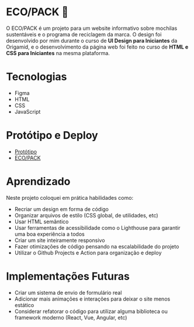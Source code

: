 # ECO/PACK 🌿
O ECO/PACK é um projeto para um website informativo sobre mochilas sustentáveis e o programa de reciclagem da marca. O design foi desenvolvido por mim durante
o curso de <strong>UI Design para Iniciantes</strong> da Origamid, e o desenvolvimento da página web foi feito no curso de <strong>HTML e CSS para Iniciantes</strong> 
na mesma plataforma.

# Tecnologias
<ul>
  <li>Figma</li>
  <li>HTML</li>
  <li>CSS</li>
  <li>JavaScript</li>
</ul>

# Protótipo e Deploy
<ul>
  <li><a href="https://www.figma.com/file/RawKNZwysvy7geicWnLlvk/ecopack-prototipo?type=design&t=9SYpUmiI1HeBLC8C-1">Protótipo</a></li>
  <li><a href="https://amdfd.github.io/ecopack/">ECO/PACK </a></li>
</ul>

# Aprendizado
Neste projeto coloquei em prática habilidades como:
<ul>
  <li>Recriar um design em forma de código</li>
  <li>Organizar arquivos de estilo (CSS global, de utilidades, etc)</li>
  <li>Usar HTML semântico</li>
  <li>Usar ferramentas de acessibilidade como o Lighthouse para garantir uma boa experiência a todos</li>
  <li>Criar um site inteiramente responsivo</li>
  <li>Fazer otimizações de código pensando na escalabilidade do projeto</li>
  <li>Utilizar o Github Projects e Action para organização e deploy</li>
</ul>

# Implementações Futuras
<ul>
  <li>Criar um sistema de envio de formulário real</li>
  <li>Adicionar mais animações e interações para deixar o site menos estático</li>
  <li>Considerar refatorar o código para utilizar alguma biblioteca ou framework moderno (React, Vue, Angular, etc)</li>
</ul>


